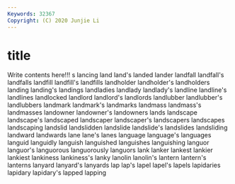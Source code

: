 ```yaml
---
Keywords: 32367
Copyright: (C) 2020 Junjie Li
---
```


# title

Write contents here!!!
s 
lancing 
land 
land's
landed 
lander 
landfall 
landfall's 
landfalls 
landfill 
landfill's 
landfills 
landholder 
landholder's
landholders 
landing 
landing's 
landings 
landladies 
landlady 
landlady's 
landline 
landline's 
landlines
landlocked 
landlord 
landlord's 
landlords 
landlubber 
landlubber's 
landlubbers 
landmark 
landmark's 
landmarks
landmass 
landmass's 
landmasses 
landowner 
landowner's 
landowners 
lands 
landscape 
landscape's 
landscaped
landscaper 
landscaper's 
landscapers 
landscapes 
landscaping 
landslid 
landslidden 
landslide 
landslide's 
landslides
landsliding 
landward 
landwards 
lane 
lane's 
lanes 
language 
language's 
languages 
languid
languidly 
languish 
languished 
languishes 
languishing 
languor 
languor's 
languorous 
languorously 
languors
lank 
lanker 
lankest 
lankier 
lankiest 
lankiness 
lankiness's 
lanky 
lanolin 
lanolin's
lantern 
lantern's 
lanterns 
lanyard 
lanyard's 
lanyards 
lap 
lap's 
lapel 
lapel's
lapels 
lapidaries 
lapidary 
lapidary's 
lapped 
lapping 
